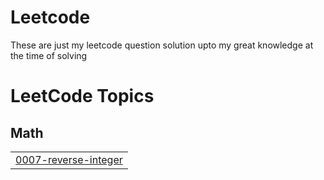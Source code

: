 # Leetcode
These are just my leetcode question solution upto my great knowledge at the time of solving

<!---LeetCode Topics Start-->
# LeetCode Topics
## Math
|  |
| ------- |
| [0007-reverse-integer](https://github.com/ShivsharanSanjawad/Leetcode/tree/master/0007-reverse-integer) |
<!---LeetCode Topics End-->